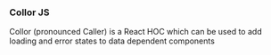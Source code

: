 ### Collor JS
Collor (pronounced Caller) is a React HOC which can be used to add loading and error states to data dependent components
